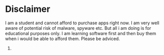# Disclaimer

I am a student and cannot afford to purchase apps right now. I am very well aware of potential risk of malware, spyware etc. But all i am doing is for educational purposes only. I am learning software first and then buy them when i would be able to afford them. Please be adviced.

1. 

